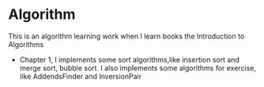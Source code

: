 Algorithm
=========
This is an algorithm learning work when I learn books the Introduction to Algorithms
+ Chapter 1, I implements some sort algorithms,like insertion sort and merge sort, bubble sort. I also implements some algorithms for exercise, like AddendsFinder and InversionPair
